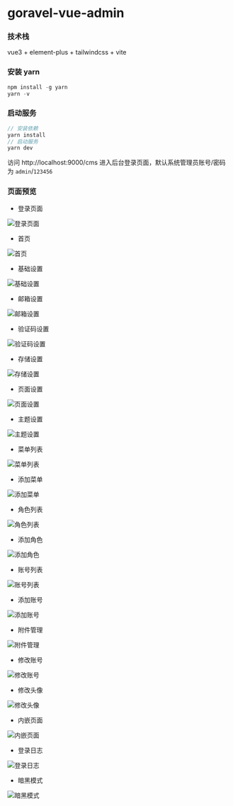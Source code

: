 # goravel-vue-admin

### 技术栈
vue3 + element-plus  + tailwindcss + vite

### 安装 yarn
```go
npm install -g yarn
yarn -v
```

### 启动服务

```go
// 安装依赖
yarn install
// 启动服务
yarn dev
```

访问 http://localhost:9000/cms 进入后台登录页面，默认系统管理员账号/密码为 `admin`/`123456`

### 页面预览
- 登录页面

![登录页面](/snapshot/login.png)

- 首页

![首页](/snapshot/home.png)

- 基础设置

![基础设置](/snapshot/base-setting.png)

- 邮箱设置

![邮箱设置](/snapshot/mail-setting.png)

- 验证码设置

![验证码设置](/snapshot/captcha-setting.png)

- 存储设置

![存储设置](/snapshot/storage-setting.png)


- 页面设置

![页面设置](/snapshot/page-setting.png)

- 主题设置

![主题设置](/snapshot/theme-setting.png)

- 菜单列表

![菜单列表](/snapshot/menu-list.png)

- 添加菜单

![添加菜单](/snapshot/menu-add.png)

- 角色列表

![角色列表](/snapshot/role-list.png)

- 添加角色

![添加角色](/snapshot/role-add.png)

- 账号列表

![账号列表](/snapshot/admin-list.png)

- 添加账号

![添加账号](/snapshot/admin-add.png)


- 附件管理

![附件管理](/snapshot/attach-list.png)


- 修改账号

![修改账号](/snapshot/profile.png)

- 修改头像

![修改头像](/snapshot/avatar-edit.png)

- 内嵌页面

![内嵌页面](/snapshot/iframe.png)

- 登录日志

![登录日志](/snapshot/login-log.png)

- 暗黑模式

![暗黑模式](/snapshot/dark.png)
